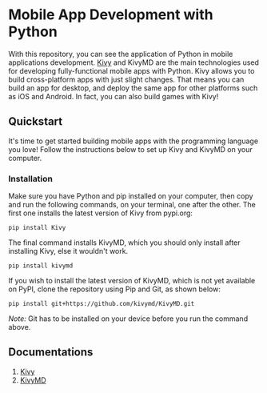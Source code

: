 # Mobile App Development with Python
With this repository, you can see the application of Python in mobile applications development.
[Kivy](https://en.wikipedia.org/wiki/Kivy_(framework)) and KivyMD are the main technologies used for developing fully-functional mobile apps with Python.
Kivy allows you to build cross-platform apps with just slight changes. That means you can build an app for desktop, and deploy the same app for other platforms such as iOS and Android. In fact, you can also build games with Kivy!
## Quickstart
It's time to get started building mobile apps with the programming language you love!
Follow the instructions below to set up Kivy and KivyMD on your computer.
### Installation
Make sure you have Python and pip installed on your computer, then copy and run the following commands, on your terminal, one after the other.
The first one installs the latest version of Kivy from pypi.org:

```pip install Kivy```

The final command installs KivyMD, which you should only install after installing Kivy, else it wouldn't work.

```pip install kivymd```

If you wish to install the latest version of KivyMD, which is not yet available on PyPI, clone the repository using Pip and Git, as shown below:

```pip install git+https://github.com/kivymd/KivyMD.git```

*Note:* Git has to be installed on your device before you run the command above.
## Documentations
1. [Kivy](https://kivy.org/doc/stable/)
2. [KivyMD](https://kivymd.readthedocs.io/)
